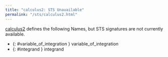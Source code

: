 ```yaml
---
title: "calculus2: STS Unavailable"
permalink: "/sts/calculus2.html"
---
```






[calculus2](/cd/calculus2)
defines the following Names, but STS signatures are not currently available.


 *  {: #variable_of_integration } variable_of_integration
 *  {: #integrand } integrand